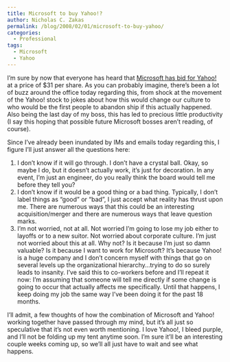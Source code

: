 ```yaml
---
title: Microsoft to buy Yahoo!?
author: Nicholas C. Zakas
permalink: /blog/2008/02/01/microsoft-to-buy-yahoo/
categories:
  - Professional
tags:
  - Microsoft
  - Yahoo
---
```

I&#8217;m sure by now that everyone has heard that <a title="Microsoft bids $44.6 billion to buy Yahoo" rel="external" href="http://www.reuters.com/article/marketsNews/idUKN0139194420080201?rpc=44">Microsoft has bid for Yahoo!</a> at a price of $31 per share. As you can probably imagine, there&#8217;s been a lot of buzz around the office today regarding this, from shock at the movement of the Yahoo! stock to jokes about how this would change our culture to who would be the first people to abandon ship if this actually happened. Also being the last day of my boss, this has led to precious little productivity (I say this hoping that possible future Microsoft bosses aren&#8217;t reading, of course).

Since I&#8217;ve already been inundated by IMs and emails today regarding this, I figure I&#8217;ll just answer all the questions here:

  1. I don&#8217;t know if it will go through. I don&#8217;t have a crystal ball. Okay, so maybe I do, but it doesn&#8217;t actually work, it&#8217;s just for decoration. In any event, I&#8217;m just an engineer, do you really think the board would tell me before they tell you?
  2. I don&#8217;t know if it would be a good thing or a bad thing. Typically, I don&#8217;t label things as &#8220;good&#8221; or &#8220;bad&#8221;, I just accept what reality has thrust upon me. There are numerous ways that this could be an interesting acquisition/merger and there are numerous ways that leave question marks.
  3. I&#8217;m not worried, not at all. Not worried I&#8217;m going to lose my job either to layoffs or to a new suitor. Not worried about corporate culture. I&#8217;m just not worried about this at all. Why not? Is it because I&#8217;m just so damn valuable? Is it because I want to work for Microsoft? It&#8217;s because Yahoo! is a huge company and I don&#8217;t concern myself with things that go on several levels up the organizational hierarchy&#8230;trying to do so surely leads to insanity. I&#8217;ve said this to co-workers before and I&#8217;ll repeat it now: I&#8217;m assuming that someone will tell me directly if some change is going to occur that actually affects me specifically. Until that happens, I keep doing my job the same way I&#8217;ve been doing it for the past 18 months.

I&#8217;ll admit, a few thoughts of how the combination of Microsoft and Yahoo! working together have passed through my mind, but it&#8217;s all just so speculative that it&#8217;s not even worth mentioning. I love Yahoo!, I bleed purple, and I&#8217;ll not be folding up my tent anytime soon. I&#8217;m sure it&#8217;ll be an interesting couple weeks coming up, so we&#8217;ll all just have to wait and see what happens.
